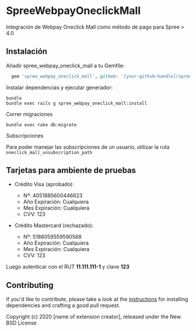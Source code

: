 SpreeWebpayOneclickMall
=======================

Integración de  Webpay Oneclick Mall como método de pago para Spree > 4.0

Instalación
------------

Añadir spree_webpay_oneclick_mall a tu Gemfile:

```ruby
  gem 'spree_webpay_oneclick_mall', github: '[your-github-handle]/spree_webpay_oneclick_mall'
```

Instalar dependencias y ejecutar generador:

```shell
bundle
bundle exec rails g spree_webpay_oneclick_mall:install
```

Correr migraciones

```shell
bundle exec rake db:migrate
```

Subscripciones

Para poder manejar las subscripciones de un usuario, utilizar la ruta `oneclick_mall_unsubscription_path`


Tarjetas para ambiente de pruebas
--------------------------------

- Crédito Visa (aprobado):

  - Nº: 4051885600446623
  - Año Expiración: Cualquiera
  - Mes Expiración: Cualquiera
  - CVV: 123

- Crédito Mastercard (rechazado):

  - Nº: 5186059559590568
  - Año Expiración: Cualquiera
  - Mes Expiración: Cualquiera
  - CVV: 123

Luego autenticar con el RUT **11.111.111-1** y clave **123**

## Contributing

If you'd like to contribute, please take a look at the
[instructions](CONTRIBUTING.md) for installing dependencies and crafting a good
pull request.

Copyright (c) 2020 [name of extension creator], released under the New BSD License
